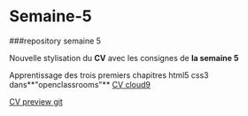 # Semaine-5
###repository semaine 5

Nouvelle stylisation du **CV** avec les consignes de **la semaine 5**

Apprentissage des trois premiers chapitres html5 css3 dans**"openclassrooms"**
<a href ="https://preview.c9users.io/monobaffe/semaine-5/indexCV.html?_c9_id=livepreview0&_c9_host=https://ide.c9.io">CV cloud9</a>

<a href="http://htmlpreview.github.io/?https://github.com/Monobaffe/Semaine-5/blob/master/indexCV.html">CV preview git</a>
